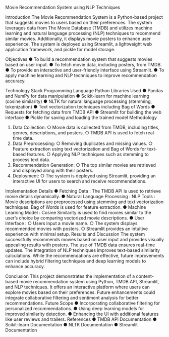 Movie Recommendation System
using
NLP Techniques

Introduction
The Movie Recommendation System is a Python-based project that suggests movies to
users based on their preferences.
The system leverages data from The Movie Database (TMDB) and utilizes machine learning
and natural language processing (NLP) techniques to recommend similar movies.
Additionally, it displays movie posters to enhance user experience.
The system is deployed using Streamlit, a lightweight web application framework, and
pickle for model storage.



Objectives
● To build a recommendation system that suggests movies based on user input.
● To fetch movie data, including posters, from TMDB.
● To provide an interactive and user-friendly interface using Streamlit.
● To apply machine learning and NLP techniques to improve recommendation
accuracy.


Technology Stack
Programming Language
Python
Libraries Used
● Pandas and NumPy for data manipulation
● Scikit-learn for machine learning (cosine similarity)
● NLTK for natural language processing (stemming, tokenization)
● Text vectorization techniques including Bag of Words
● Requests for fetching data from TMDB API
● Streamlit for building the web interface
● Pickle for saving and loading the trained model
Methodology
1. Data Collection:
○ Movie data is collected from TMDB, including titles, genres, descriptions, and
posters.
○ TMDB API is used to fetch real-time data.
2. Data Preprocessing:
○ Removing duplicates and missing values.
○ Feature extraction using text vectorization and Bag of Words for text-based
features.
○ Applying NLP techniques such as stemming to process text data.
3. Recommendation Generation:
○ The top similar movies are retrieved and displayed along with their
posters.
4. Deployment:
○ The system is deployed using Streamlit, providing an interactive UI for
users to search and receive recommendations.

Implementation Details
● Fetching Data :
The TMDB API is used to retrieve movie details dynamically.
● Natural Language Processing :
NLP Tools :
Movie descriptions are preprocessed using stemming and text vectorization
techniques.
Bag of Words is used for feature extraction.
● Machine Learning Model :
Cosine Similarity is used to find movies similar to the user’s choice by comparing
vectorized movie descriptions.
● User Interface :
○ Users input a movie name.
○ The system displays recommended movies with posters.
○ Streamlit provides an intuitive experience with minimal setup.
Results and Discussion
The system successfully recommends movies based on user input and provides visually
appealing results with posters. The use of TMDB data ensures real-time updates. The
integration of NLP techniques improves text-based similarity calculations. While the
recommendations are effective, future improvements can include hybrid filtering
techniques and deep learning models to enhance accuracy.

Conclusion
This project demonstrates the implementation of a content-based movie recommendation
system using Python, TMDB API, Streamlit, and NLP techniques.
It offers an interactive platform where users can explore movies based on their
preferences.
Future enhancements could integrate collaborative filtering and sentiment analysis for
better recommendations.
Future Scope
● Incorporating collaborative filtering for personalized recommendations.
● Using deep learning models for improved similarity detection.
● Enhancing the UI with additional features like user reviews and trailers.
References
● TMDB API Documentation
● Scikit-learn Documentation
● NLTK Documentation
● Streamlit Documentation

